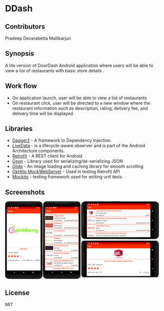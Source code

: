 # DDash

## Contributors
 Pradeep Devarabetta Mallikarjun

## Synopsis
 A lite version of DoorDash Android application where users will be able to view a list of restaurants with basic store details .

## Work flow
  - On application launch, user will be able to view a list of restaurants
  - On restaurant click, user will be directed to a new window where the restaurant information such as description, rating, delivery fee, and delivery time will be displayed 

## Libraries
 - [Dagger2](https://google.github.io/dagger/) - A framework to Dependency Injection.
 - [LiveData](https://developer.android.com/topic/libraries/architecture/livedata) - is a lifecycle-aware observer and is part of the Android Architecture components.
 - [Retrofit](http://square.github.io/retrofit/) - A REST client for Android
 - [Gson](https://github.com/google/gson) - Library used for serializing/de-serializing JSON
 - [Glide](https://github.com/bumptech/glide) - An image loading and caching library for smooth scrolling
 - [OkHttp MockWebServer](https://github.com/square/okhttp/tree/master/mockwebserver) - Used in testing Retrofit API
 - [Mockito](https://github.com/square/okhttp/tree/master/mockwebserver) - testing framework used for writing unit tests
  
## Screenshots
  
 ![Intro](DDash.png) 
  
## License
MIT
